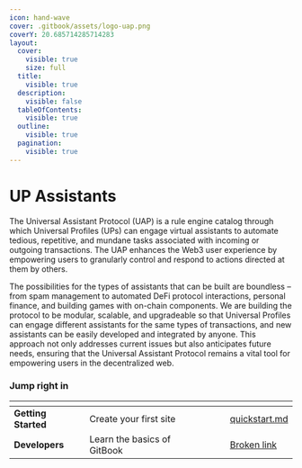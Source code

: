 ```yaml
---
icon: hand-wave
cover: .gitbook/assets/logo-uap.png
coverY: 20.685714285714283
layout:
  cover:
    visible: true
    size: full
  title:
    visible: true
  description:
    visible: false
  tableOfContents:
    visible: true
  outline:
    visible: true
  pagination:
    visible: true
---
```


# UP Assistants

The Universal Assistant Protocol (UAP) is a rule engine catalog through which Universal Profiles (UPs) can engage virtual assistants to automate tedious, repetitive, and mundane tasks associated with incoming or outgoing transactions. The UAP enhances the Web3 user experience by empowering users to granularly control and respond to actions directed at them by others.

The possibilities for the types of assistants that can be built are boundless – from spam management to automated DeFi protocol interactions, personal finance, and building games with on-chain components. We are building the protocol to be modular, scalable, and upgradeable so that Universal Profiles can engage different assistants for the same types of transactions, and new assistants can be easily developed and integrated by anyone. This approach not only addresses current issues but also anticipates future needs, ensuring that the Universal Assistant Protocol remains a vital tool for empowering users in the decentralized web.



### Jump right in

<table data-view="cards"><thead><tr><th></th><th></th><th data-hidden data-card-cover data-type="files"></th><th data-hidden></th><th data-hidden data-card-target data-type="content-ref"></th></tr></thead><tbody><tr><td><strong>Getting Started</strong></td><td>Create your first site</td><td></td><td></td><td><a href="getting-started/quickstart.md">quickstart.md</a></td></tr><tr><td><strong>Developers</strong></td><td>Learn the basics of GitBook</td><td></td><td></td><td><a href="broken-reference">Broken link</a></td></tr></tbody></table>
